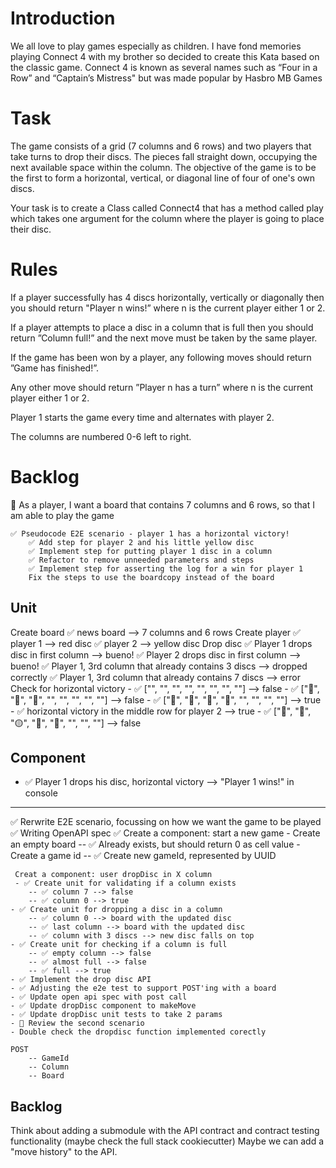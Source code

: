 # Introduction

We all love to play games especially as children. I have fond memories playing Connect 4 with my brother so decided to create this Kata based on the classic game. Connect 4 is known as several names such as “Four in a Row” and “Captain’s Mistress" but was made popular by Hasbro MB Games

# Task
The game consists of a grid (7 columns and 6 rows) and two players that take turns to drop their discs. The pieces fall straight down, occupying the next available space within the column. The objective of the game is to be the first to form a horizontal, vertical, or diagonal line of four of one's own discs.

Your task is to create a Class called Connect4 that has a method called play which takes one argument for the column where the player is going to place their disc.

# Rules
If a player successfully has 4 discs horizontally, vertically or diagonally then you should return "Player n wins!” where n is the current player either 1 or 2.

If a player attempts to place a disc in a column that is full then you should return ”Column full!” and the next move must be taken by the same player.

If the game has been won by a player, any following moves should return ”Game has finished!”.

Any other move should return ”Player n has a turn” where n is the current player either 1 or 2.
 
Player 1 starts the game every time and alternates with player 2.

The columns are numbered 0-6 left to right.

# Backlog

🤲 As a player, I want a board that contains 7 columns and 6 rows, so that I am able to play the game

    ✅ Pseudocode E2E scenario - player 1 has a horizontal victory!
        ✅ Add step for player 2 and his little yellow disc
        ✅ Implement step for putting player 1 disc in a column
        ✅ Refactor to remove unneeded parameters and steps
        ✅ Implement step for asserting the log for a win for player 1
        Fix the steps to use the boardcopy instead of the board

## Unit
Create board
    ✅ news board --> 7 columns and 6 rows
Create player
    ✅ player 1 --> red disc
    ✅ player 2 --> yellow disc
Drop disc
    ✅ Player 1 drops disc in first column --> bueno!
    ✅ Player 2 drops disc in first column --> bueno!
    ✅ Player 1, 3rd column that already contains 3 discs --> dropped correctly
    ✅ Player 1, 3rd column that already contains 7 discs --> error
Check for horizontal victory
    - ✅ ["", "", "", "", "", "", "", ""] --> false
    - ✅ ["🔴", "🔴", "🔴", "", "", "", "", ""] --> false
    - ✅ ["🔴", "🔴", "🔴", "🔴", "", "", "", ""] --> true
    - ✅ horizontal victory in the middle row for player 2 --> true
    - ✅ ["🔴", "🔴", "🟡", "🔴", "🔴", "", "", ""] --> false

 ## Component
 - ✅ Player 1 drops his disc, horizontal victory --> "Player 1 wins!" in console

---------------------------------

 ✅ Rerwrite E2E scenario, focussing on how we want the game to be played
 ✅ Writing OpenAPI spec
 ✅ Create a component: start a new game
    - Create an empty board
        -- ✅ Already exists, but should return 0 as cell value
    - Create a game id
        -- ✅ Create new gameId, represented by UUID

     Creat a component: user dropDisc in X column 
     - ✅ Create unit for validating if a column exists
        -- ✅ column 7 --> false
        -- ✅ column 0 --> true
    - ✅ Create unit for dropping a disc in a column
        -- ✅ column 0 --> board with the updated disc
        -- ✅ last column --> board with the updated disc
        -- ✅ column with 3 discs --> new disc falls on top
    - ✅ Create unit for checking if a column is full
        -- ✅ empty column --> false
        -- ✅ almost full --> false
        -- ✅ full --> true
    - ✅ Implement the drop disc API
    - ✅ Adjusting the e2e test to support POST'ing with a board
    - ✅ Update open api spec with post call
    - ✅ Update dropDisc component to makeMove
    - ✅ Update dropDisc unit tests to take 2 params
    - 🍅 Review the second scenario
    - Double check the dropdisc function implemented corectly 

    POST
        -- GameId
        -- Column
        -- Board

## Backlog
Think about adding a submodule with the API contract and contract testing functionality (maybe check the full stack cookiecutter)
Maybe we can add a "move history" to the API.